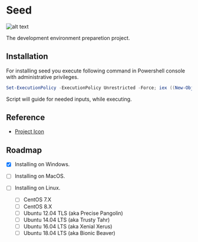 # Seed

![alt text][logo]

The development environment preparetion project.

## Installation

For installing seed you execute following command in Powershell console with administrative privileges.

```powershell
Set-ExecutionPolicy -ExecutionPolicy Unrestricted -Force; iex ((New-Object System.Net.WebClient).DownloadString('https://gist.githubusercontent.com/fatihtatoglu/e8107840b2298607001f1672969ef21c/raw/d744c18e7a329bd39e4ee70e133a65df647b579d/seed.ps1'))
```

Script will guide for needed inputs, while executing.

## Reference

- [Project Icon](https://www.flaticon.com/free-icon/seed_1497611)

## Roadmap

- [X] Installing on Windows.
- [ ] Installing on MacOS.
- [ ] Installing on Linux.

  - [ ] CentOS 7.X
  - [ ] CentOS 8.X
  - [ ] Ubuntu 12.04 TLS (aka Precise Pangolin)
  - [ ] Ubuntu 14.04 LTS (aka Trusty Tahr)
  - [ ] Ubuntu 16.04 LTS (aka Xenial Xerus)
  - [ ] Ubuntu 18.04 LTS (aka Bionic Beaver)

[logo]: icona/seed_64.png "seed"
